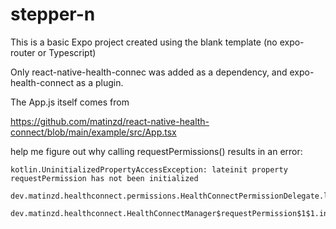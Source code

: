 # stepper-n

This is a basic Expo project created using the blank template (no expo-router or Typescript)

Only react-native-health-connec was added as a dependency, and expo-health-connect as a plugin.

The App.js itself comes from 

https://github.com/matinzd/react-native-health-connect/blob/main/example/src/App.tsx

help me figure out why calling requestPermissions() results in an error:

```
kotlin.UninitializedPropertyAccessException: lateinit property requestPermission has not been initialized
  dev.matinzd.healthconnect.permissions.HealthConnectPermissionDelegate.launch(HealthConnectPermissionDelegate.kt:32)
  dev.matinzd.healthconnect.HealthConnectManager$requestPermission$1$1.invokeSuspend(HealthConnectManager.kt:64)
```